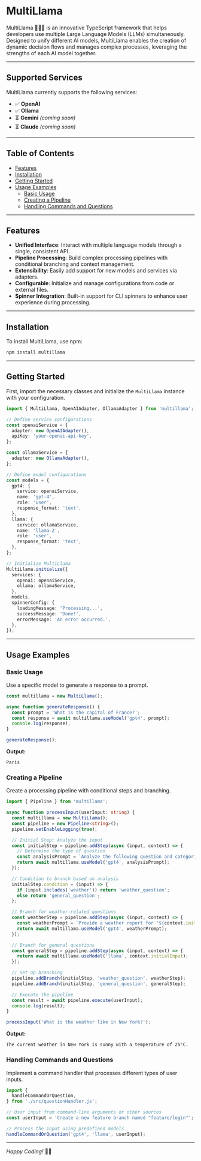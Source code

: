 # MultiLlama

MultiLlama 🦙🦙🦙 is an innovative TypeScript framework that helps developers use multiple Large Language Models (LLMs) simultaneously. Designed to unify different AI models, MultiLlama enables the creation of dynamic decision flows and manages complex processes, leveraging the strengths of each AI model together.

---

## Supported Services

MultiLlama currently supports the following services:

- ✅ **OpenAI**
- ✅ **Ollama**
- ⏳ **Gemini** *(coming soon)*
- ⏳ **Claude** *(coming soon)*

---

## Table of Contents

- [Features](#features)
- [Installation](#installation)
- [Getting Started](#getting-started)
- [Usage Examples](#usage-examples)
  - [Basic Usage](#basic-usage)
  - [Creating a Pipeline](#creating-a-pipeline)
  - [Handling Commands and Questions](#handling-commands-and-questions)

---

## Features

- **Unified Interface**: Interact with multiple language models through a single, consistent API.
- **Pipeline Processing**: Build complex processing pipelines with conditional branching and context management.
- **Extensibility**: Easily add support for new models and services via adapters.
- **Configurable**: Initialize and manage configurations from code or external files.
- **Spinner Integration**: Built-in support for CLI spinners to enhance user experience during processing.

---

## Installation

To install MultiLlama, use npm:

```bash
npm install multillama
```

---

## Getting Started

First, import the necessary classes and initialize the `MultiLlama` instance with your configuration.

```typescript
import { MultiLlama, OpenAIAdapter, OllamaAdapter } from 'multillama';

// Define service configurations
const openaiService = {
  adapter: new OpenAIAdapter(),
  apiKey: 'your-openai-api-key',
};

const ollamaService = {
  adapter: new OllamaAdapter(),
};

// Define model configurations
const models = {
  gpt4: {
    service: openaiService,
    name: 'gpt-4',
    role: 'user',
    response_format: 'text',
  },
  llama: {
    service: ollamaService,
    name: 'llama-2',
    role: 'user',
    response_format: 'text',
  },
};

// Initialize MultiLlama
MultiLlama.initialize({
  services: {
    openai: openaiService,
    ollama: ollamaService,
  },
  models,
  spinnerConfig: {
    loadingMessage: 'Processing...',
    successMessage: 'Done!',
    errorMessage: 'An error occurred.',
  },
});
```

---

## Usage Examples

### Basic Usage

Use a specific model to generate a response to a prompt.

```typescript
const multillama = new MultiLlama();

async function generateResponse() {
  const prompt = 'What is the capital of France?';
  const response = await multillama.useModel('gpt4', prompt);
  console.log(response);
}

generateResponse();
```

**Output:**

```
Paris
```

### Creating a Pipeline

Create a processing pipeline with conditional steps and branching.

```typescript
import { Pipeline } from 'multillama';

async function processInput(userInput: string) {
  const multillama = new MultiLlama();
  const pipeline = new Pipeline<string>();
  pipeline.setEnableLogging(true);

  // Initial Step: Analyze the input
  const initialStep = pipeline.addStep(async (input, context) => {
    // Determine the type of question
    const analysisPrompt = `Analyze the following question and categorize it: "${input}"`;
    return await multillama.useModel('gpt4', analysisPrompt);
  });

  // Condition to branch based on analysis
  initialStep.condition = (input) => {
    if (input.includes('weather')) return 'weather_question';
    else return 'general_question';
  };

  // Branch for weather-related questions
  const weatherStep = pipeline.addStep(async (input, context) => {
    const weatherPrompt = `Provide a weather report for "${context.initialInput}"`;
    return await multillama.useModel('gpt4', weatherPrompt);
  });

  // Branch for general questions
  const generalStep = pipeline.addStep(async (input, context) => {
    return await multillama.useModel('llama', context.initialInput);
  });

  // Set up branching
  pipeline.addBranch(initialStep, 'weather_question', weatherStep);
  pipeline.addBranch(initialStep, 'general_question', generalStep);

  // Execute the pipeline
  const result = await pipeline.execute(userInput);
  console.log(result);
}

processInput('What is the weather like in New York?');
```

**Output:**

```
The current weather in New York is sunny with a temperature of 25°C.
```

### Handling Commands and Questions

Implement a command handler that processes different types of user inputs.

```typescript
import {
  handleCommandOrQuestion,
} from './src/questionHandler.js';

// User input from command-line arguments or other sources
const userInput = 'Create a new feature branch named "feature/login"';

// Process the input using predefined models
handleCommandOrQuestion('gpt4', 'llama', userInput);
```

---

*Happy Coding!* 🦙🎉